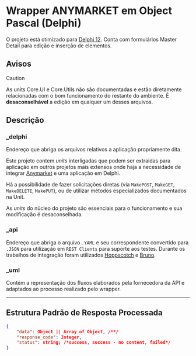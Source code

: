 # Wrapper ANYMARKET em Object Pascal (Delphi)

O projeto está otimizado para [Delphi 12](https://www.embarcadero.com/br/products/rad-studio/whats-new-in-12-athens). Conta com formulários Master Detail para edição e inserção de elementos.


## Avisos

> [!CAUTION]
> As units Core.UI e Core.Utils não são documentadas e estão diretamente relacionadas com o bom funcionamento do restante do ambiente. É **desaconselhável** a edição em qualquer um desses arquivos.

## Descrição

### _delphi

Endereço que abriga os arquivos relativos a aplicação propriamente dita.

Este projeto contem *units* interligadas que podem ser extraidas para aplicação em outros projetos mais extensos onde haja a necessidade de integrar [Anymarket](https://anymarket.com.br/) e uma aplicação em Delphi.

Há a possibilidade de fazer solicitações diretas (via `MakePOST`, `MakeGET`, `MakeDELETE`, `MakePUT`), ou de utilizar métodos especializados documentados na Unit.

As *units* do núcleo do projeto são essenciais para o funcionamento e sua modificação é desaconselhada. 

### _api

Endereço que abriga o arquivo `.YAML` e seu correspondente convertido para `.JSON` para utilização em `REST Clients` para suporte aos testes. Durante os trabalhos de integração foram utilizados [Hoppscotch](https://hoppscotch.io/) e [Bruno](https://www.usebruno.com/).

### _uml

Contém a representação dos fluxos elaborados pela fornecedora da API e adaptados ao processo realizado pelo wrapper.

---

## Estrutura Padrão de Resposta Processada

```json
{
	"data": Object || Array of Object, /**/
	"response_code": Integer,
  	"status": string; /*success, success - no content, failed*/
}
```